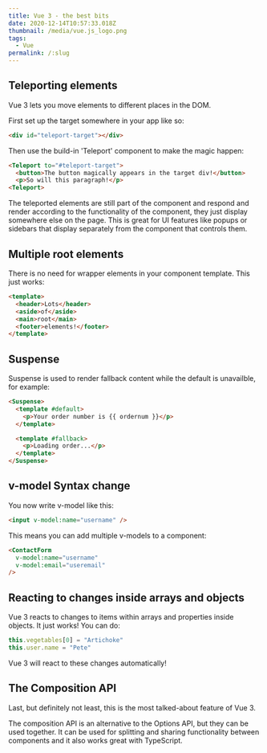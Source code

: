 ```yaml
---
title: Vue 3 - the best bits
date: 2020-12-14T10:57:33.018Z
thumbnail: /media/vue.js_logo.png
tags:
  - Vue
permalink: /:slug
---
```

## Teleporting elements

Vue 3 lets you move elements to different places in the DOM.

First set up the target somewhere in your app like so:

```html
<div id="teleport-target"></div>
```

Then use the build-in 'Teleport' component to make the magic happen:

```html
<Teleport to="#teleport-target">
  <button>The button magically appears in the target div!</button>
  <p>So will this paragraph!</p>
<Teleport>
```
The teleported elements are still part of the component and respond and render according to the functionality of the component, they just display somewhere else on the page. This is great for UI features like popups or sidebars that display separately from the component that controls them.

## Multiple root elements

There is no need for wrapper elements in your component template. This just works:

```html
<template>
  <header>Lots</header>
  <aside>of</aside>
  <main>root</main>
  <footer>elements!</footer>
</template>
```

## Suspense
Suspense is used to render fallback content while the default is unavailble, for example:

```html
<Suspense>
  <template #default>
    <p>Your order number is {{ ordernum }}</p>
  </template>

  <template #fallback>
    <p>Loading order...</p>
  </template>
</Suspense>
```

## v-model Syntax change

You now write v-model like this:

```html
<input v-model:name="username" />
```

This means you can add multiple v-models to a component:

```html
<ContactForm
  v-model:name="username"
  v-model:email="useremail"
/>
```
## Reacting to changes inside arrays and objects

Vue 3 reacts to changes to items within arrays and properties inside objects. It just works! You can do:

```js
this.vegetables[0] = "Artichoke"
this.user.name = "Pete"
```
Vue 3 will react to these changes automatically!

## The Composition API

Last, but definitely not least, this is the most talked-about feature of Vue 3. 

The composition API is an alternative to the Options API, but they can be used together. It can be used for splitting and sharing functionality between components and it also works great with TypeScript.


